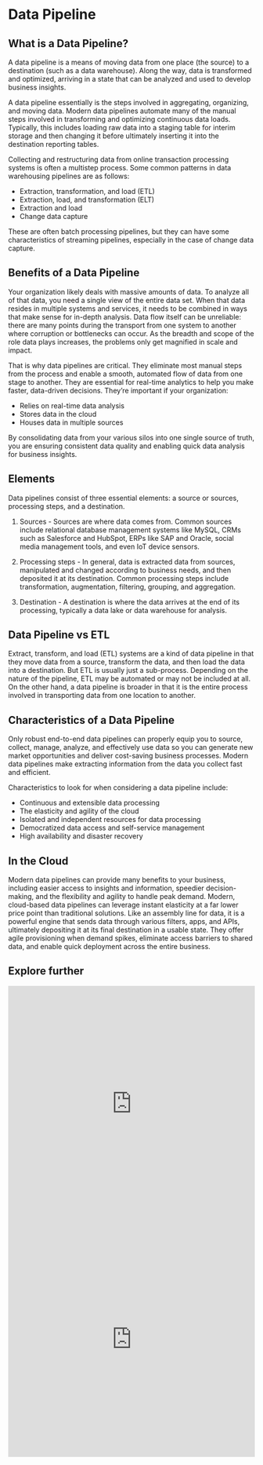 # Data Pipeline

## What is a Data Pipeline?

A data pipeline is a means of moving data from one place (the source) to a destination (such as a data warehouse). Along the way, data is transformed and optimized, arriving in a state that can be analyzed and used to develop business insights.

A data pipeline essentially is the steps involved in aggregating, organizing, and moving data. Modern data pipelines automate many of the manual steps involved in transforming and optimizing continuous data loads. Typically, this includes loading raw data into a staging table for interim storage and then changing it before ultimately inserting it into the destination reporting tables.

Collecting and restructuring data from online transaction processing systems is often a multistep process. Some common patterns in data warehousing pipelines are as follows:

- Extraction, transformation, and load (ETL)
- Extraction, load, and transformation (ELT)
- Extraction and load
- Change data capture

These are often batch processing pipelines, but they can have some characteristics of streaming pipelines, especially in the case of change data capture.

## Benefits of a Data Pipeline

Your organization likely deals with massive amounts of data. To analyze all of that data, you need a single view of the entire data set. When that data resides in multiple systems and services, it needs to be combined in ways that make sense for in-depth analysis. Data flow itself can be unreliable: there are many points during the transport from one system to another where corruption or bottlenecks can occur. As the breadth and scope of the role data plays increases, the problems only get magnified in scale and impact.

That is why data pipelines are critical. They eliminate most manual steps from the process and enable a smooth, automated flow of data from one stage to another. They are essential for real-time analytics to help you make faster, data-driven decisions. They’re important if your organization:

- Relies on real-time data analysis
- Stores data in the cloud
- Houses data in multiple sources

By consolidating data from your various silos into one single source of truth, you are ensuring consistent data quality and enabling quick data analysis for business insights.

## Elements

Data pipelines consist of three essential elements: a source or sources, processing steps, and a destination.

1. Sources - Sources are where data comes from. Common sources include relational database management systems like MySQL, CRMs such as Salesforce and HubSpot, ERPs like SAP and Oracle, social media management tools, and even IoT device sensors.

2. Processing steps - In general, data is extracted data from sources, manipulated and changed according to business needs, and then deposited it at its destination. Common processing steps include transformation, augmentation, filtering, grouping, and aggregation.

3. Destination - A destination is where the data arrives at the end of its processing, typically a data lake or data warehouse for analysis.

## Data Pipeline vs ETL

Extract, transform, and load (ETL) systems are a kind of data pipeline in that they move data from a source, transform the data, and then load the data into a destination. But ETL is usually just a sub-process. Depending on the nature of the pipeline, ETL may be automated or may not be included at all. On the other hand, a data pipeline is broader in that it is the entire process involved in transporting data from one location to another.

## Characteristics of a Data Pipeline

Only robust end-to-end data pipelines can properly equip you to source, collect, manage, analyze, and effectively use data so you can generate new market opportunities and deliver cost-saving business processes. Modern data pipelines make extracting information from the data you collect fast and efficient.

Characteristics to look for when considering a data pipeline include:

- Continuous and extensible data processing
- The elasticity and agility of the cloud
- Isolated and independent resources for data processing
- Democratized data access and self-service management
- High availability and disaster recovery

## In the Cloud

Modern data pipelines can provide many benefits to your business, including easier access to insights and information, speedier decision-making, and the flexibility and agility to handle peak demand. Modern, cloud-based data pipelines can leverage instant elasticity at a far lower price point than traditional solutions. Like an assembly line for data, it is a powerful engine that sends data through various filters, apps, and APIs, ultimately depositing it at its final destination in a usable state. They offer agile provisioning when demand spikes, eliminate access barriers to shared data, and enable quick deployment across the entire business.

## Explore further

<iframe width="100%" height="480" src="https://www.youtube.com/embed/Hv1XiSsouU8" title="Designing a Data Pipeline | What is Data Pipeline | Big Data | Data Engineering | SCALER" frameborder="0" allow="accelerometer; autoplay; clipboard-write; encrypted-media; gyroscope; picture-in-picture" allowfullscreen></iframe>

<iframe width="100%" height="480" src="https://www.youtube.com/embed/VtzvF17ysbc" title="What is Data Pipeline | How to design Data Pipeline ? - ETL vs Data pipeline" frameborder="0" allow="accelerometer; autoplay; clipboard-write; encrypted-media; gyroscope; picture-in-picture" allowfullscreen></iframe>